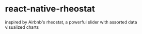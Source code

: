 # react-native-rheostat
inspired by Airbnb's rheostat, a powerful slider with assorted data visualized charts
